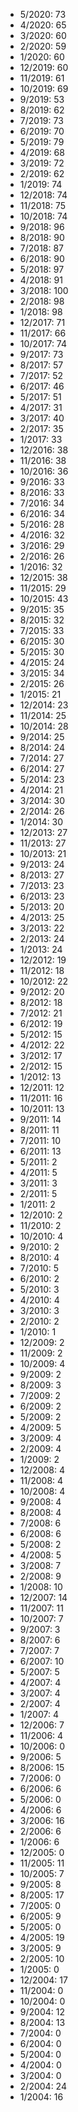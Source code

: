*  5/2020: 73
*  4/2020: 65
*  3/2020: 60
*  2/2020: 59
*  1/2020: 60
*  12/2019: 60
*  11/2019: 61
*  10/2019: 69
*  9/2019: 53
*  8/2019: 62
*  7/2019: 73
*  6/2019: 70
*  5/2019: 79
*  4/2019: 68
*  3/2019: 72
*  2/2019: 62
*  1/2019: 74
*  12/2018: 74
*  11/2018: 75
*  10/2018: 74
*  9/2018: 96
*  8/2018: 90
*  7/2018: 87
*  6/2018: 90
*  5/2018: 97
*  4/2018: 91
*  3/2018: 100
*  2/2018: 98
*  1/2018: 98
*  12/2017: 71
*  11/2017: 66
*  10/2017: 74
*  9/2017: 73
*  8/2017: 57
*  7/2017: 52
*  6/2017: 46
*  5/2017: 51
*  4/2017: 31
*  3/2017: 40
*  2/2017: 35
*  1/2017: 33
*  12/2016: 38
*  11/2016: 38
*  10/2016: 36
*  9/2016: 33
*  8/2016: 33
*  7/2016: 34
*  6/2016: 34
*  5/2016: 28
*  4/2016: 32
*  3/2016: 29
*  2/2016: 26
*  1/2016: 32
*  12/2015: 38
*  11/2015: 29
*  10/2015: 43
*  9/2015: 35
*  8/2015: 32
*  7/2015: 33
*  6/2015: 30
*  5/2015: 30
*  4/2015: 24
*  3/2015: 34
*  2/2015: 26
*  1/2015: 21
*  12/2014: 23
*  11/2014: 25
*  10/2014: 28
*  9/2014: 25
*  8/2014: 24
*  7/2014: 27
*  6/2014: 27
*  5/2014: 23
*  4/2014: 21
*  3/2014: 30
*  2/2014: 26
*  1/2014: 30
*  12/2013: 27
*  11/2013: 27
*  10/2013: 21
*  9/2013: 24
*  8/2013: 27
*  7/2013: 23
*  6/2013: 23
*  5/2013: 20
*  4/2013: 25
*  3/2013: 22
*  2/2013: 24
*  1/2013: 24
*  12/2012: 19
*  11/2012: 18
*  10/2012: 22
*  9/2012: 20
*  8/2012: 18
*  7/2012: 21
*  6/2012: 19
*  5/2012: 15
*  4/2012: 22
*  3/2012: 17
*  2/2012: 15
*  1/2012: 13
*  12/2011: 12
*  11/2011: 16
*  10/2011: 13
*  9/2011: 14
*  8/2011: 11
*  7/2011: 10
*  6/2011: 13
*  5/2011: 2
*  4/2011: 5
*  3/2011: 3
*  2/2011: 5
*  1/2011: 2
*  12/2010: 2
*  11/2010: 2
*  10/2010: 4
*  9/2010: 2
*  8/2010: 4
*  7/2010: 5
*  6/2010: 2
*  5/2010: 3
*  4/2010: 4
*  3/2010: 3
*  2/2010: 2
*  1/2010: 1
*  12/2009: 2
*  11/2009: 2
*  10/2009: 4
*  9/2009: 2
*  8/2009: 3
*  7/2009: 2
*  6/2009: 2
*  5/2009: 2
*  4/2009: 5
*  3/2009: 4
*  2/2009: 4
*  1/2009: 2
*  12/2008: 4
*  11/2008: 4
*  10/2008: 4
*  9/2008: 4
*  8/2008: 4
*  7/2008: 6
*  6/2008: 6
*  5/2008: 2
*  4/2008: 5
*  3/2008: 7
*  2/2008: 9
*  1/2008: 10
*  12/2007: 14
*  11/2007: 11
*  10/2007: 7
*  9/2007: 3
*  8/2007: 6
*  7/2007: 7
*  6/2007: 10
*  5/2007: 5
*  4/2007: 4
*  3/2007: 4
*  2/2007: 4
*  1/2007: 4
*  12/2006: 7
*  11/2006: 4
*  10/2006: 0
*  9/2006: 5
*  8/2006: 15
*  7/2006: 0
*  6/2006: 6
*  5/2006: 0
*  4/2006: 6
*  3/2006: 16
*  2/2006: 6
*  1/2006: 6
*  12/2005: 0
*  11/2005: 11
*  10/2005: 7
*  9/2005: 8
*  8/2005: 17
*  7/2005: 0
*  6/2005: 9
*  5/2005: 0
*  4/2005: 19
*  3/2005: 9
*  2/2005: 10
*  1/2005: 0
*  12/2004: 17
*  11/2004: 0
*  10/2004: 0
*  9/2004: 12
*  8/2004: 13
*  7/2004: 0
*  6/2004: 0
*  5/2004: 0
*  4/2004: 0
*  3/2004: 0
*  2/2004: 24
*  1/2004: 16